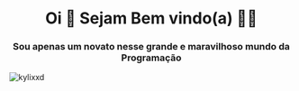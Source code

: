 <h1 align="center">Oi 👋 Sejam Bem vindo(a) 👨‍💻</h1>
<h3 align="center">Sou apenas um novato nesse grande e maravilhoso mundo da Programação</h3>

<p align="left"> <img src="https://komarev.com/ghpvc/?username=kylixxd&label=Profile%20views&color=0e75b6&style=flat" alt="kylixxd" /> </p>
